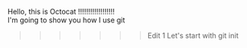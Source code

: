 Hello, this is Octocat !!!!!!!!!!!!!!!!!!<br />
I'm going to show you how I use git <br />
>>>>>>> Edit 1
Let's start with git init
